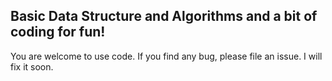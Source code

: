 ## Basic Data Structure and Algorithms and a bit of coding for fun!

You are welcome to use code.  If you find any bug,  please file an issue.  I will fix it soon.
